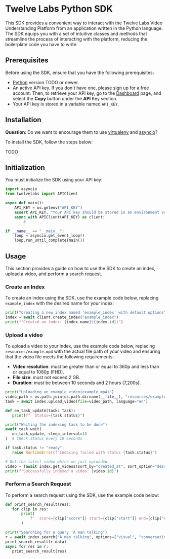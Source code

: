 # Twelve Labs Python SDK

This SDK provides a convenient way to interact with the Twelve Labs Video Understanding Platform from an application written in the Python language. The SDK equips you with a set of intuitive classes and methods that streamline the process of interacting with the platform, reducing the boilerplate code you have to write.

## Prerequisites

Before using the SDK, ensure that you have the following prerequisites:

-  [Python](https://www.python.org) version TODO or newer.
-  An active API key. If you don't have one, please [sign up](https://api.twelvelabs.io/) for a free account. Then, to retrieve your API key, go to the [Dashboard](https://api.twelvelabs.io/dashboard) page, and select the **Copy** button under the **API** Key section.
-  Your API key is stored in a variable named `API_KEY`.

## Installation

**Question**: Do we want to encourage them to use [virtualenv](https://virtualenv.pypa.io/en/latest/) and  [asyncio](https://docs.python.org/3/library/asyncio.html)?

To install the SDK, follow the steps below:

TODO

## Initialization

You must initialize the SDK using your API key:

```Python
import asyncio
from twelvelabs import APIClient

async def main():
	API_KEY = os.getenv("API_KEY")
	assert API_KEY, "Your API key should be stored in an environment variable named API_KEY."
	async with APIClient(API_KEY) as client:
		#

if __name__ == "__main__":
    loop = asyncio.get_event_loop()
    loop.run_until_complete(main())
```

## Usage

This section provides a guide on how to use the SDK to create an index, upload a video, and perform a search request.
### Create an Index

To create an index using the SDK, use the example code below, replacing `example_index` with the desired name for your index:

```Python
print("Creating a new index named 'example_index' with default options")
index = await client.create_index("example_index")
print(f"Created an index: {index.name}({index.id})")
```
 

### Upload a video

To upload a video to your index, use the example code below, replacing `resources/example.mp4` with the actual file path of your video and ensuring that the video file meets the following requirements:
- **Video resolution**: must be greater than or equal to 360p and less than or equal to 1080p (FHD).
- **File size**: must not exceed 2 GB.
- **Duration**: must be between 10 seconds and 2 hours (7,200s).

```Python
print("Uploading an example video(example.mp4)")
video_path = os.path.join(os.path.dirname(__file__), "resources/example.mp4")
task = await index.upload_video(file=video_path, language="en")

def on_task_update(task: Task):
   print(f"  Status={task.status}")

print("Waiting the indexing task to be done")
await task.wait(
   on_task_update, sleep_interval=10
)  # Check status every 10 seconds

if task.status != "ready":
   raise RuntimeError(f"Indexing failed with status {task.status}")

# Get the latest video which we just uploaded
video = (await index.get_videos(sort_by="created_at", sort_option="desc"))[0]
print(f"Successfully indexed a video: {video.id}")
```

### Perform a Search Request

To perform a search request using the SDK, use the example code below:

```Python
def print_search_result(res):
   for clip in res:
       print(
           f'  score={clip["score"]} start={clip["start"]} end={clip["end"]} confidence={clip["confidence"]}'
       )

print("Searching for a query 'A man talking")
r = await index.search("A man talking", options=["visual", "conversation"])
print_search_result(r.data)
async for res in r:
   print_search_result(res)
```
